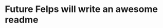 # Future Felps will write an awesome readme

<br>

<!-- 

## Estruturação do Projeto
---


<details>
<summary>Passo a passo</summary>

```bash
git clone
```

```bash
python3 -m venv .venv
```

```bash
source .venv/bin/activate
```

```bash
pip install -r requirements.txt
```

```bash
django-admin startproject config .
```

```bash
django-admin startapp taskboard
```

```bash
touch taskboard/urls.py
```

```bash
touch taskboard/serializer.py
```

```bash
touch taskboard/forms.py
```

```bash
mkdir taskboard/templates
```

```bash
mkdir taskboard/templates/modals
```

```bash
touch taskboard/templates/base.html
```

```bash
touch taskboard/templates/board.html
```

```bash
touch taskboard/templates/index.html
```

```bash
touch taskboard/templates/modals/new_task.html
```

```bash
touch taskboard/templates/modals/new_board.html
```

```bash
mkdir taskboard/static
```

```bash
mkdir taskboard/static/css
```

```bash
mkdir taskboard/static/js
```

```bash
mkdir tests
```

![Database diagram](/db-diagram.png "Database diagram")

Planejamento de rotas:
```bash
'/' -> tela com diversos boards e botão para novos boards
'/new-board' -> criação de novo board
'/<int:board_id>' -> tela do board com diversas tasks
'/<int:board_id>/new-task' -> criação de novas tasks
'/api/<int:board_id>' -> endpoint da api que retorna as tasks do board
'/api/<int:board_id>/<str:status>' -> endpoint da api que retorna as tasks do board com status específico
```

Planejamento de templates:
```bash
'base.html' -> base dos templates que será exportada para os demais templates 
'index.html' -> tela com um botão para novos boards + listagem dos boards criados 
'board.html' -> tela do board + botão de nova task + listagem das tasks
'new_task.html' -> modal para criação de tasks
'new_board.html' -> modal para criação de boards 
```
</details>

<br>
<br>



## Execução da aplicação
---

<details>
<summary>Passo a passo</summary>

1. Crie o ambiente virtual

```bash
python3 -m venv .venv
```

2. Ative o ambiente virtual

```bash
source .venv/bin/activate
```

3. Instale os requerimentos para a aplicação

```bash
pip install -r requirements.txt
```

4. Crie a migrações necessárias

```bash
python3 manage.py makemigrations
```

5. Realize as migrações

```bash
python3 manage.py migrate
```

6. Rode a aplicação

```bash
python3 manage.py runserver
```

</details>

<br>
<br>

## Implementação
---

<details>
<summary>Passo a passo</summary>

### Construir o TaskBoard funcional

1. Implementar os models Board e Task no models.py;

2. Implementar as funções index.py e board_page.py que renderizam os templates (nesse momento não é necessário fazer a lógica para criar novos boards e tasks);

3. Implementar os templates index.html e board.html que serão renderizados pelas funções criadas (não é necessário fazer a parte do formulário que recebe os dados para novos objetos);

4. Implementar as rotas '' e '/<int:board_id>' que consumirão as funções e templates implementados nos pontos 2 e 3 e inclui o arquivo taskboard.urls dentro do config/urls.py;

5. Registrar os models na rota de admin;

6. Criar um super usuário e no painel admin (localhost:8000/admin) criar um board e uma task nesse board para teste das páginas;

7. Adicionar os formulários nos templates html criados;

8. Implementar as classes de formulário em forms.py;

9. Refatorar funções nas views para receber requisição post e criar os objetos;

10. Implementar o serializador do board em serializer.py

11. Implementar a viewset para o board que consome o serializador implementado;

12. Implementa o Router, registra a viewset dos boards e adiciona a rota 'api/' redirecionando para as urls do Router;

13. Já é possível visualizar a rota '/api' na aplicação, pode consumir via postman a rota 'api/boards';

14. Realizar passos 10, 11 e 12 para o modelo Task;

15. Implementar as 'extra-actions' que serão filtros associados aos status das tasks;

16. Refatorar o html fazendo a extensão do base.html

17. Estilização usando bootstrap

</details>
